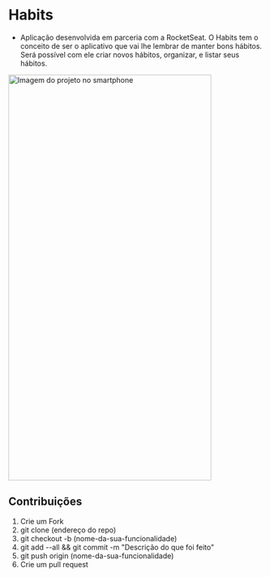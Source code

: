 # Habits

- Aplicação desenvolvida em parceria com a RocketSeat. O Habits tem o conceito de ser o aplicativo que vai lhe lembrar de manter bons hábitos. Será possível com ele criar novos hábitos, organizar, e listar seus hábitos.

<img src="Simulator Screen Shot - iPhone 14 Pro - 2023-03-27 at 00.16.53.png" alt="Imagem do projeto no smartphone" width="400" height="800">

## Contribuições

1. Crie um Fork
2. git clone (endereço do repo)
3. git checkout -b (nome-da-sua-funcionalidade)
4. git add --all && git commit -m "Descrição do que foi feito"
5. git push origin (nome-da-sua-funcionalidade)
6. Crie um pull request

